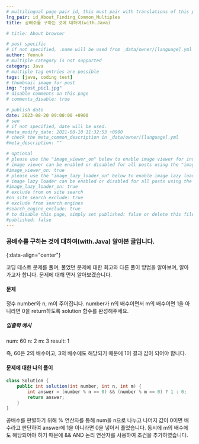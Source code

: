 ```yaml
---
# multilingual page pair id, this must pair with translations of this page. (This name must be unique)
lng_pair: id_About_Finding_Common_Multiples
title: 공배수를 구하는 것에 대하여(with.Java)

# title: About browser

# post specific
# if not specified, .name will be used from _data/owner/[language].yml
author: Yeonuk
# multiple category is not supported
category: Java
# multiple tag entries are possible
tags: [java, coding test]
# thumbnail image for post
img: ":post_pic1.jpg"
# disable comments on this page
# comments_disable: true

# publish date
date: 2023-08-20 09:00:00 +0900
# seo
# if not specified, date will be used.
#meta_modify_date: 2021-08-10 11:32:53 +0900
# check the meta_common_description in _data/owner/[language].yml
#meta_description: ""

# optional
# please use the "image_viewer_on" below to enable image viewer for individual pages or posts (_posts/ or [language]/_posts folders).
# image viewer can be enabled or disabled for all posts using the "image_viewer_posts: true" setting in _data/conf/main.yml.
#image_viewer_on: true
# please use the "image_lazy_loader_on" below to enable image lazy loader for individual pages or posts (_posts/ or [language]/_posts folders).
# image lazy loader can be enabled or disabled for all posts using the "image_lazy_loader_posts: true" setting in _data/conf/main.yml.
#image_lazy_loader_on: true
# exclude from on site search
#on_site_search_exclude: true
# exclude from search engines
#search_engine_exclude: true
# to disable this page, simply set published: false or delete this file
#published: false
---
```


<!-- outline-start -->

### 공배수를 구하는 것에 대하여(with.Java) 알아본 글입니다.

{:data-align="center"}

<!-- outline-end -->

코딩 테스트 문제를 풀며, 풀었던 문제에 대한 회고와 다른 풀이 방법을 알아보며, 알아가고자 합니다.
문제에 대해 먼저 알아보겠습니다.

#### 문제

정수 number와 n, m이 주어집니다. number가 n의 배수이면서 m의 배수이면 1을 아니라면 0을 return하도록 solution 함수를 완성해주세요.

##### 입출력 예시

num: 60
n: 2
m: 3
result: 1

즉, 60은 2의 배수이고, 3의 배수에도 해당되기 때문에 1이 결과 값이 되어야 합니다.

#### 문제에 대한 나의 풀이

```java
class Solution {
    public int solution(int number, int n, int m) {
        int answer = (number % n == 0) && (number % m == 0) ? 1 : 0;
        return answer;
    }
}
```

공배수를 판별하기 위해 % 연산자를 통해 num을 n으로 나누고 나머지 값이 0이면 배수라고 판단하여 answer에 1을 아니라면 0을 넣어서 풀었습니다. 동시에 m의 배수에도 해당되어야 하기 때문에 && AND 논리 연산자를 사용하여 조건을 추가하였습니다.
